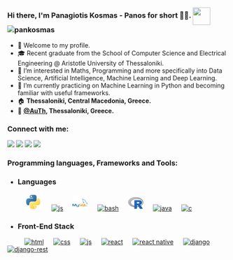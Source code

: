 ### Hi there, I'm Panagiotis Kosmas - Panos for short 👦🏻. <img align="center" src="https://c.tenor.com/nebZyl8oN7IAAAAi/wave-hello.gif" width="40" height="40"/> <img align="center" src="https://komarev.com/ghpvc/?username=pankosmas&label=Visitors&color=blue&style=plastic" alt="pankosmas" height="20"/>


* 👋 Welcome to my profile. 
* 🎓 Recent graduate from the School of Computer Science and Electrical Engineering @ Aristotle University of Thessaloniki.
* 👀 I’m interested in Maths, Programming and more specifically into Data Science, Artificial Intelligence, Machine Learning and Deep Learning.
* 🌱 I’m currently practicing on Machine Learning in Python and becoming familiar with useful frameworks.
* 🏠 **Thessaloniki, Central Macedonia, Greece.**
* 🏢 **[@AuTh](https://www.auth.gr/en/), Thessaloniki, Greece.**

### Connect with me:
<a href="https://linkedin.com/in/panagiotis-kosmas/"><img src="https://img.shields.io/badge/linkedin-%230077B5.svg?style=for-the-badge&logo=linkedin&logoColor=white"/></a>
<a href="https://github.com/pankosmas/" target="blank"><img src="https://img.shields.io/badge/github-%23121011.svg?style=for-the-badge&logo=github&logoColor=white"/></a>
<a href="https://leetcode.com/pkosmass/" target="blank"><img src="https://img.shields.io/badge/LeetCode-000000?style=for-the-badge&logo=LeetCode&logoColor="/></a>
<a href="mailto:pkosmass@gmail.com" target="blank"><img src="https://img.shields.io/badge/Gmail-D14836?style=for-the-badge&logo=gmail&logoColor=white"/></a>

### Programming languages, Frameworks and Tools:
* ### Languages
&ensp;&ensp;&ensp;&ensp;&ensp; 
<a href="https://www.python.org" target="_blank"> <img src="https://raw.githubusercontent.com/devicons/devicon/master/icons/python/python-original.svg" alt="python" width="40" height="40"/></a>
&ensp;&ensp; 
<a href="https://www.javascript.com/" target="_blank"> <img src="https://upload.wikimedia.org/wikipedia/commons/6/6a/JavaScript-logo.png" alt="js" width="35" height="35"/></a>
&ensp;&ensp; 
<a href="https://dev.mysql.com/doc/" target="_blank"> <img src="https://raw.githubusercontent.com/devicons/devicon/master/icons/mysql/mysql-original-wordmark.svg" alt="sql" width="35" height="35"/></a>
&ensp;&ensp; 
<a href="https://www.gnu.org/software/bash/" target="_blank"> <img src="https://d33wubrfki0l68.cloudfront.net/a1da522d0a3057a1bc3fb411fcbbf57a447c1146/65e71/img/symbol/svg/full_colored_dark.svg" alt="bash" width="35" height="35"/></a>
&ensp;&ensp;
<a href="https://www.r-project.org/" target="_blank"> <img src="https://raw.githubusercontent.com/devicons/devicon/master/icons/r/r-original.svg" alt="R" width="35" height="35"/></a>
&ensp;&ensp;
<a href="https://www.java.com/en/" target="_blank"> <img src="https://upload.wikimedia.org/wikipedia/commons/b/bb/Java-logo.png" alt="java" width="35" height="35"/></a>
&ensp;&ensp;
<a href="https://devdocs.io/c/" target="_blank"> <img src="https://upload.wikimedia.org/wikipedia/commons/1/19/C_Logo.png?20201023095457" alt="c" width="35" height="35"/></a>

* ### Front-End Stack
&ensp;&ensp;&ensp;&ensp;&ensp; 
<a href="https://www.python.org" target="_blank"> <img src="https://e7.pngegg.com/pngimages/913/851/png-clipart-responsive-web-design-html-world-wide-web-consortium-world-wide-web-angle-text.png" alt="html" width="40" height="40"/></a>
&ensp;&ensp; 
<a href="https://www.javascript.com/" target="_blank"> <img src="https://toppng.com//public/uploads/preview/html-css-js-icons-11563328364gmstz4ubs9.png" alt="css" width="35" height="35"/></a>
&ensp;&ensp; 
<a href="https://www.javascript.com/" target="_blank"> <img src="https://upload.wikimedia.org/wikipedia/commons/6/6a/JavaScript-logo.png" alt="js" width="35" height="35"/></a>
&ensp;&ensp; 
<a href="https://www.gnu.org/software/bash/" target="_blank"> <img src="https://www.vhv.rs/dpng/d/524-5245981_react-js-logo-png-transparent-png-download.png" alt="react" width="35" height="35"/></a>
&ensp;&ensp;
<a href="https://www.r-project.org/" target="_blank"> <img src="https://w7.pngwing.com/pngs/363/962/png-transparent-react-native-hd-logo.png" alt="react native" width="35" height="35"/></a>
&ensp;&ensp;
<a href="https://www.r-project.org/" target="_blank"> <img src="https://static.djangoproject.com/img/logos/django-logo-positive.png" alt="django" width="35" height="35"/></a>
&ensp;&ensp;
<a href="https://www.r-project.org/" target="_blank"> <img src="https://storage.caktusgroup.com/media/blog-images/drf-logo2.png" alt="django-rest" width="35" height="35"/></a>

<!---
pankosmas/pankosmas is a ✨ special ✨ repository because its `README.md` (this file) appears on your GitHub profile.
You can click the Preview link to take a look at your changes.
--->
